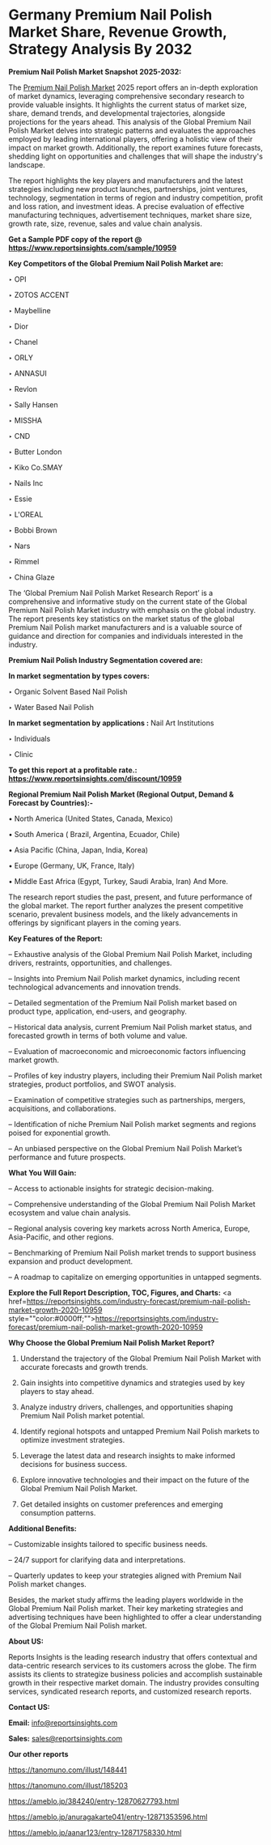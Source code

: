 # Germany Premium Nail Polish Market Share, Revenue Growth, Strategy Analysis By 2032

<strong>Premium Nail Polish Market Snapshot 2025-2032:</strong>

The <a href=https://www.reportsinsights.com/sample/10959>Premium Nail Polish Market</a> 2025 report offers an in-depth exploration of market dynamics, leveraging comprehensive secondary research to provide valuable insights. It highlights the current status of market size, share, demand trends, and developmental trajectories, alongside projections for the years ahead. This analysis of the Global Premium Nail Polish Market delves into strategic patterns and evaluates the approaches employed by leading international players, offering a holistic view of their impact on market growth. Additionally, the report examines future forecasts, shedding light on opportunities and challenges that will shape the industry's landscape.

The report highlights the key players and manufacturers and the latest strategies including new product launches, partnerships, joint ventures, technology, segmentation in terms of region and industry competition, profit and loss ration, and investment ideas. A precise evaluation of effective manufacturing techniques, advertisement techniques, market share size, growth rate, size, revenue, sales and value chain analysis.

<strong>Get a Sample PDF copy of the report @ <a href=https://www.reportsinsights.com/sample/10959 style=color:#0000ff;>https://www.reportsinsights.com/sample/10959</a></strong>

<strong>Key Competitors of the Global Premium Nail Polish Market are:</strong>

‣ OPI

‣ ZOTOS ACCENT

‣ Maybelline

‣ Dior

‣ Chanel

‣ ORLY

‣ ANNASUI

‣ Revlon

‣ Sally Hansen

‣ MISSHA

‣ CND

‣ Butter London

‣ Kiko
 Co.SMAY

‣ Nails Inc

‣ Essie

‣ L'OREAL

‣ Bobbi Brown

‣ Nars

‣ Rimmel

‣ China Glaze

The ‘Global Premium Nail Polish Market Research Report’ is a comprehensive and informative study on the current state of the Global Premium Nail Polish Market industry with emphasis on the global industry. The report presents key statistics on the market status of the global Premium Nail Polish market manufacturers and is a valuable source of guidance and direction for companies and individuals interested in the industry.

<strong>Premium Nail Polish Industry Segmentation covered are:</strong>

<strong>In market segmentation by types covers: </strong> 

‣ Organic Solvent Based Nail Polish

‣ Water Based Nail Polish

<strong>In market segmentation by applications :</strong> 
Nail Art Institutions

‣ Individuals

‣ Clinic

<strong>To get this report at a profitable rate.: <a href=https://www.reportsinsights.com/discount/10959 style=color:#0000ff;>https://www.reportsinsights.com/discount/10959</a></strong>

<strong>Regional Premium Nail Polish Market (Regional Output, Demand &amp; Forecast by Countries):-</strong>

• North America (United States, Canada, Mexico)

• South America ( Brazil, Argentina, Ecuador, Chile)

• Asia Pacific (China, Japan, India, Korea)

• Europe (Germany, UK, France, Italy)

• Middle East Africa (Egypt, Turkey, Saudi Arabia, Iran) And More.

The research report studies the past, present, and future performance of the global market. The report further analyzes the present competitive scenario, prevalent business models, and the likely advancements in offerings by significant players in the coming years.

<strong>Key Features of the Report:</strong>

– Exhaustive analysis of the Global Premium Nail Polish Market, including drivers, restraints, opportunities, and challenges.

– Insights into Premium Nail Polish market dynamics, including recent technological advancements and innovation trends.

– Detailed segmentation of the Premium Nail Polish market based on product type, application, end-users, and geography.

– Historical data analysis, current Premium Nail Polish market status, and forecasted growth in terms of both volume and value.

– Evaluation of macroeconomic and microeconomic factors influencing market growth.

– Profiles of key industry players, including their Premium Nail Polish market strategies, product portfolios, and SWOT analysis.

– Examination of competitive strategies such as partnerships, mergers, acquisitions, and collaborations.

– Identification of niche Premium Nail Polish market segments and regions poised for exponential growth.

– An unbiased perspective on the Global Premium Nail Polish Market’s performance and future prospects.

<strong>What You Will Gain:</strong>

– Access to actionable insights for strategic decision-making.

– Comprehensive understanding of the Global Premium Nail Polish Market ecosystem and value chain analysis.

– Regional analysis covering key markets across North America, Europe, Asia-Pacific, and other regions.

– Benchmarking of Premium Nail Polish market trends to support business expansion and product development.

– A roadmap to capitalize on emerging opportunities in untapped segments.

<strong>Explore the Full Report Description, TOC, Figures, and Charts:</strong>
<a href=https://reportsinsights.com/industry-forecast/premium-nail-polish-market-growth-2020-10959 style=""color:#0000ff;"">https://reportsinsights.com/industry-forecast/premium-nail-polish-market-growth-2020-10959</a>

<strong>Why Choose the Global Premium Nail Polish Market Report?</strong>

1. Understand the trajectory of the Global Premium Nail Polish Market with accurate forecasts and growth trends.

2. Gain insights into competitive dynamics and strategies used by key players to stay ahead.

3. Analyze industry drivers, challenges, and opportunities shaping Premium Nail Polish market potential.

4. Identify regional hotspots and untapped Premium Nail Polish markets to optimize investment strategies.

5. Leverage the latest data and research insights to make informed decisions for business success.

6. Explore innovative technologies and their impact on the future of the Global Premium Nail Polish Market.

7. Get detailed insights on customer preferences and emerging consumption patterns.

<strong>Additional Benefits:</strong>

– Customizable insights tailored to specific business needs.

– 24/7 support for clarifying data and interpretations.

– Quarterly updates to keep your strategies aligned with Premium Nail Polish market changes.

Besides, the market study affirms the leading players worldwide in the Global Premium Nail Polish market. Their key marketing strategies and advertising techniques have been highlighted to offer a clear understanding of the Global Premium Nail Polish market.

<strong><strong>About US</strong>:</strong>

Reports Insights is the leading research industry that offers contextual and data-centric research services to its customers across the globe. The firm assists its clients to strategize business policies and accomplish sustainable growth in their respective market domain. The industry provides consulting services, syndicated research reports, and customized research reports.

<strong>Contact US:</strong>

<p class=><b>Email:</b> <a href=mailto:info@reportsinsights.com>info@reportsinsights.com</a></p>
<p class=><b>Sales:</b> <a href=mailto:sales@reportsinsights.com>sales@reportsinsights.com</a></p>

<strong>Our other reports</strong>

<a href=https://tanomuno.com/illust/148441>https://tanomuno.com/illust/148441</a>

<a href=https://tanomuno.com/illust/185203>https://tanomuno.com/illust/185203</a>

<a href=https://ameblo.jp/384240/entry-12870627793.html>https://ameblo.jp/384240/entry-12870627793.html</a>

<a href=https://ameblo.jp/anuragakarte041/entry-12871353596.html>https://ameblo.jp/anuragakarte041/entry-12871353596.html</a>

<a href=https://ameblo.jp/aanar123/entry-12871758330.html>https://ameblo.jp/aanar123/entry-12871758330.html</a>
